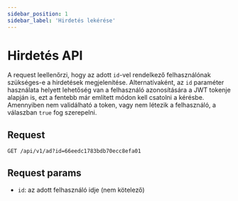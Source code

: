 ```yaml
---
sidebar_position: 1
sidebar_label: 'Hirdetés lekérése'
---
```


# Hirdetés API

A request leellenőrzi, hogy az adott `id`-vel rendelkező felhasználónak szükséges-e a hirdetések megjelenítése. Alternatívaként, az `id` paraméter használata helyett lehetőség van a felhasználó azonosítására a JWT tokenje alapján is, ezt a fentebb már említett módon kell csatolni a kérésbe. Amennyiben nem validálható a token, vagy nem létezik a felhasználó, a válaszban `true` fog szerepelni.

## Request
`GET /api/v1/ad?id=66eedc1783bdb70ecc8efa01`

## Request params
- `id`: az adott felhasználó idje (nem kötelező) 
